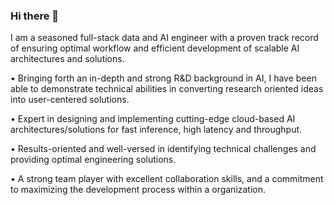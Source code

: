 
### Hi there 👋

I am a seasoned full-stack data and AI engineer with a proven track record of ensuring optimal workflow and efficient development of scalable AI architectures and solutions. 

• Bringing forth an in-depth and strong R&D background in AI, I have been able to demonstrate technical abilities in converting research oriented ideas into user-centered solutions. 

• Expert in designing and implementing cutting-edge cloud-based AI architectures/solutions for fast inference, high latency and throughput.

• Results-oriented and well-versed in identifying technical challenges and providing optimal engineering solutions.

• A strong team player with excellent collaboration skills, and a commitment to maximizing the development process within a organization.

